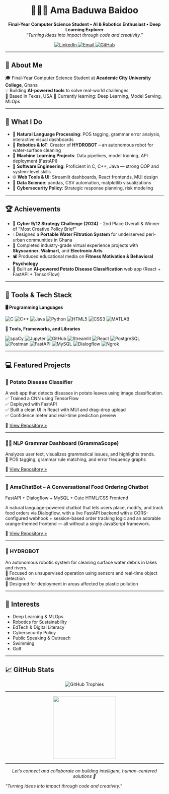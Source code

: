 <h1 align="center">👩🏽‍💻 Ama Baduwa Baidoo</h1>

<p align="center">
  <strong>Final-Year Computer Science Student • AI & Robotics Enthusiast • Deep Learning Explorer</strong><br/>
  <em>“Turning ideas into impact through code and creativity.”</em>
</p>

<p align="center">
  <a href="https://www.linkedin.com/in/amabaidoo/" target="_blank">
    <img src="https://img.shields.io/badge/LinkedIn-blue?style=for-the-badge&logo=linkedin" alt="LinkedIn">
  </a>
  <a href="mailto:nanaamabaidoo6@gmail.com">
    <img src="https://img.shields.io/badge/Email-D14836?style=for-the-badge&logo=gmail&logoColor=white" alt="Email">
  </a>
  <a href="https://github.com/MissBaduwa">
    <img src="https://img.shields.io/badge/GitHub-100000?style=for-the-badge&logo=github&logoColor=white" alt="GitHub">
  </a>
</p>

---

## 🚀 About Me

🎓 Final-Year Computer Science Student at **Academic City University College**, Ghana  
💡 Building **AI-powered tools** to solve real-world challenges  
📍 Based in Texas, USA 
🧠 Currently learning: Deep Learning, Model Serving, MLOps  

---

## 🧠 What I Do

- 🧾 **Natural Language Processing**: POS tagging, grammar error analysis, interactive visual dashboards  
- 🤖 **Robotics & IoT**: Creator of **HYDROBOT** – an autonomous robot for water-surface cleaning  
- 🧪 **Machine Learning Projects**: Data pipelines, model training, API deployment (FastAPI)  
- 🧰 **Software Engineering**: Proficient in C, C++, Java — strong OOP and system-level skills  
- 🌐 **Web Tools & UI**: Streamlit dashboards, React frontends, MUI design  
- 🧩 **Data Science**: pandas, CSV automation, matplotlib visualizations  
- 🔐 **Cybersecurity Policy**: Strategic response planning, risk modeling  

---

## 🏆 Achievements

- 🥈 **Cyber 9/12 Strategy Challenge (2024)** – 2nd Place Overall & Winner of "Most Creative Policy Brief"  
- 💧 Designed a **Portable Water Filtration System** for underserved peri-urban communities in Ghana  
- 🧠 Completed industry-grade virtual experience projects with **Skyscanner**, **Walmart**, and **Electronic Arts**  
- 📽️ Produced educational media on **Fitness Motivation & Behavioral Psychology**  
- 🤖 Built an **AI-powered Potato Disease Classification** web app (React + FastAPI + TensorFlow)

---

## 🔧 Tools & Tech Stack
**🖥️ Programming Languages**

![C](https://img.shields.io/badge/C-00599C?style=for-the-badge&logo=c&logoColor=white)
![C++](https://img.shields.io/badge/C++-00599C?style=for-the-badge&logo=c%2B%2B&logoColor=white)
![Java](https://img.shields.io/badge/Java-ED8B00?style=for-the-badge&logo=java&logoColor=white)
![Python](https://img.shields.io/badge/Python-FFD43B?style=for-the-badge&logo=python&logoColor=blue)
![HTML5](https://img.shields.io/badge/HTML5-E34F26?style=for-the-badge&logo=html5&logoColor=white)
![CSS3](https://img.shields.io/badge/CSS3-1572B6?style=for-the-badge&logo=css3&logoColor=white)
![MATLAB](https://img.shields.io/badge/MATLAB-0076A8?style=for-the-badge&logo=Mathworks&logoColor=white)


**🧰 Tools, Frameworks, and Libraries**

![spaCy](https://img.shields.io/badge/spaCy-000000?style=for-the-badge&logo=spacy&logoColor=white)
![Jupyter](https://img.shields.io/badge/Jupyter-F37626?style=for-the-badge&logo=Jupyter&logoColor=white)
![GitHub](https://img.shields.io/badge/GitHub-181717?style=for-the-badge&logo=github&logoColor=white)
![Streamlit](https://img.shields.io/badge/Streamlit-FF4B4B?style=for-the-badge&logo=streamlit&logoColor=white)
![React](https://img.shields.io/badge/React-20232A?style=for-the-badge&logo=react&logoColor=61DAFB) 
![PostgreSQL](https://img.shields.io/badge/PostgreSQL-336791?style=for-the-badge&logo=postgresql&logoColor=white)
![Postman](https://img.shields.io/badge/Postman-FF6C37?style=for-the-badge&logo=postman&logoColor=white)
![FastAPI](https://img.shields.io/badge/FastAPI-009688?style=for-the-badge&logo=fastapi&logoColor=white)
![MySQL](https://img.shields.io/badge/MySQL-4479A1?style=for-the-badge&logo=mysql&logoColor=white)
![Dialogflow](https://img.shields.io/badge/Dialogflow-FF9800?style=for-the-badge&logo=dialogflow&logoColor=white)
![Ngrok](https://img.shields.io/badge/Ngrok-1F1F1F?style=for-the-badge&logo=ngrok&logoColor=white)



---

## 💻 Featured Projects

### 🥔 Potato Disease Classifier
A web app that detects diseases in potato leaves using image classification.  
✅ Trained a CNN using TensorFlow  
✅ Deployed with FastAPI  
✅ Built a clean UI in React with MUI and drag-drop upload  
✅ Confidence meter and real-time prediction preview

🔗 [View Repository »](https://github.com/MissBaduwa/potato-disease-classification)


---

### ✍🏽 NLP Grammar Dashboard (GrammaScope)
Analyzes user text, visualizes grammatical issues, and highlights trends.  
🔎 POS tagging, grammar rule matching, and error frequency graphs

🔗 [View Repository »](https://github.com/MissBaduwa/GrammaScope)

---
### 🍔 AmaChatBot – A Conversational Food Ordering Chatbot
FastAPI + Dialogflow + MySQL + Cute HTML/CSS Frontend

A natural language-powered chatbot that lets users place, modify, and track food orders via Dialogflow, with a live FastAPI backend with a CORS-configured webhook + session-based order tracking logic and an adorable orange-themed frontend — all without a single JavaScript framework.

🔗 [View Repository »](https://github.com/MissBaduwa/AmaChatbot)

---

### 🌊 HYDROBOT
An autonomous robotic system for cleaning surface water debris in lakes and rivers.  
🧠 Focused on unsupervised operation using sensors and real-time object detection  
🌱 Designed for deployment in areas affected by plastic pollution

---
## 🌱 Interests

- Deep Learning & MLOps  
- Robotics for Sustainability  
- EdTech & Digital Literacy  
- Cybersecurity Policy  
- Public Speaking & Outreach
- Swimming
- Golf

---

## 📈 GitHub Stats

<div align="center"> <img src="https://github-profile-trophy.vercel.app/?username=MissBaduwa&theme=onedark&margin-w=15&margin-h=15&no-bg=true" alt="GitHub Trophies" /> </div>

---

<p align="center">
  <img src="https://github-readme-stats.vercel.app/api/top-langs/?username=MissBaduwa&layout=compact&theme=react" height="200"/>
</p>

---



<p align="center">
  <em>Let’s connect and collaborate on building intelligent, human-centered solutions 🚀</em>
</p>

_“Turning ideas into impact through code and creativity.”_
